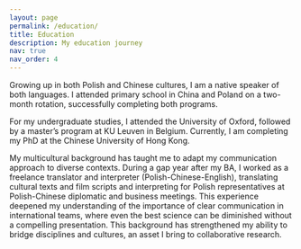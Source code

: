 ```yaml
---
layout: page
permalink: /education/
title: Education
description: My education journey
nav: true
nav_order: 4
---
```


Growing up in both Polish and Chinese cultures, I am a native speaker of both languages. 
I attended primary school in China and Poland on a two-month rotation, successfully completing both programs.

For my undergraduate studies, I attended the University of Oxford, followed by a master’s program at KU Leuven in Belgium. Currently, I am completing my PhD at the Chinese University of Hong Kong.

My multicultural background has taught me to adapt my communication approach to diverse contexts. 
During a gap year after my BA, I worked as a freelance translator and interpreter (Polish-Chinese-English), translating cultural texts and film scripts and interpreting for Polish representatives at Polish-Chinese diplomatic and business meetings. 
This experience deepened my understanding of the importance of clear communication in international teams, where even the best science can be diminished without a compelling presentation.
This background has strengthened my ability to bridge disciplines and cultures, an asset I bring to collaborative research.
